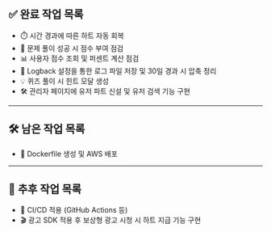 ## ✅ 완료 작업 목록

- ⏱️ 시간 경과에 따른 하트 자동 회복
- 🧠 문제 풀이 성공 시 점수 부여 점검
- 📊 사용자 점수 조회 및 퍼센트 계산 점검
- 📝 Logback 설정을 통한 로그 파일 저장 및 30일 경과 시 압축 정리
- 💡 퀴즈 풀이 시 힌트 모달 생성
- 🛠️ 관리자 페이지에 유저 파트 신설 및 유저 검색 기능 구현

---

## 🛠️ 남은 작업 목록

- 🐳 Dockerfile 생성 및 AWS 배포

---

## 🧩 추후 작업 목록

- 🔁 CI/CD 적용 (GitHub Actions 등)
- 🎬 광고 SDK 적용 후 보상형 광고 시청 시 하트 지급 기능 구현
